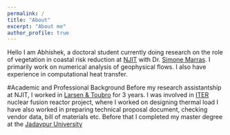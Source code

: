 ```yaml
---
permalink: /
title: "About"
excerpt: "About me"
author_profile: true
---
```


Hello I am Abhishek, a doctoral student currently doing research on the role of
vegetation in coastal risk reduction at [NJIT](https://njit.edu) with 
Dr. [Simone Marras](https://web.njit.edu/~smarras/). I primarily work on 
numerical analysis of geophysical flows. I also have experience in 
computational heat transfer. 

#Academic and Professional Background
Before my research assistantship at NJIT, I worked in [Larsen & Toubro](https://www.larsentoubro.com/) 
for 3 years. I was involved in [ITER](https://www.larsentoubro.com/) nuclear fusion 
reactor project, where I worked on designing thermal load I have also worked in preparing 
technical proposal document, checking vendor data, bill of materials etc.
Before that I completed my master degree  at the [Jadavpur University](http://www.jaduniv.edu.in/) 

